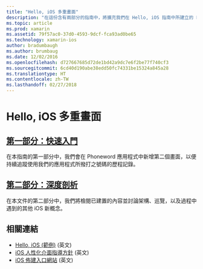 ```yaml
---
title: "Hello, iOS 多重畫面"
description: "在這份含有兩部分的指南中，將擴充我們在 Hello, iOS 指南中所建立的 Phoneword 應用程式來處理第二個畫面。 過程中，我們將介紹「模型-檢視-控制器」設計模式、實作第一個 iOS 瀏覽，並且更深入了解 iOS 應用程式結構和功能。"
ms.topic: article
ms.prod: xamarin
ms.assetid: 79f57ac0-37d0-4593-9dcf-fca93ad0be65
ms.technology: xamarin-ios
author: bradumbaugh
ms.author: brumbaug
ms.date: 12/02/2016
ms.openlocfilehash: d727667685d72de1bd42a9dc7e6f2be77f740cf3
ms.sourcegitcommit: 6cd40d190abe38edd50fc74331be15324a845a28
ms.translationtype: HT
ms.contentlocale: zh-TW
ms.lasthandoff: 02/27/2018
---
```

# <a name="hello-ios-multiscreen"></a>Hello, iOS 多重畫面

##  <a name="part-1-quickstartiosget-startedhello-ios-multiscreenhello-ios-multiscreen-quickstartmd"></a>[第一部分：快速入門](~/ios/get-started/hello-ios-multiscreen/hello-ios-multiscreen-quickstart.md)

在本指南的第一部分中，我們會在 Phoneword 應用程式中新增第二個畫面，以便持續追蹤使用我們的應用程式所撥打之號碼的歷程記錄。

##  <a name="part-2-deep-diveiosget-startedhello-ios-multiscreenhello-ios-multiscreen-deepdivemd"></a>[第二部分：深度剖析](~/ios/get-started/hello-ios-multiscreen/hello-ios-multiscreen-deepdive.md)



在本文件的第二部分中，我們將檢閱已建置的內容並討論架構、巡覽，以及過程中遇到的其他 iOS 新概念。


## <a name="related-links"></a>相關連結

- [Hello, iOS (範例)](https://developer.xamarin.com/samples/monotouch/Hello_iOS/) \(英文\)
- [iOS 人性化介面指導方針](http://developer.apple.com/library/ios/#documentation/UserExperience/Conceptual/MobileHIG/Introduction/Introduction.html) \(英文\)
- [iOS 佈建入口網站](https://developer.apple.com/ios/manage/overview/index.action) \(英文\)
